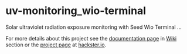 # uv-monitoring_wio-terminal
Solar ultraviolet radiation exposure monitoring with Seed Wio Terminal ...

For more details about this project see the [documentation page](https://github.com/dxcfl/uv-monitoring_wio-terminal/wiki/Documentation) in [Wiki](https://github.com/dxcfl/uv-monitoring_wio-terminal/wiki) section or the [project page](https://www.hackster.io/dxcfl/smart-uv-meter-ultraviolet-radiation-exposure-monitoring-4b) at [hackster.io](https://www.hackster.io).
